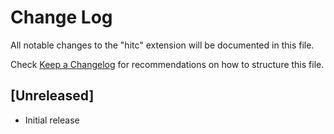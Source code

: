 # Change Log

All notable changes to the "hitc" extension will be documented in this file.

Check [Keep a Changelog](http://keepachangelog.com/) for recommendations on how to structure this file.

## [Unreleased]

- Initial release